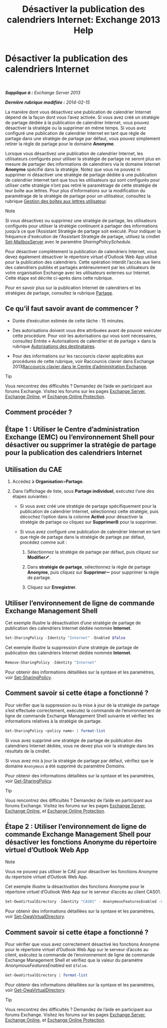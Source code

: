 ﻿---
title: 'Désactiver la publication des calendriers Internet: Exchange 2013 Help'
TOCTitle: Désactiver la publication des calendriers Internet
ms:assetid: f26dbf04-9dae-460f-a987-2ad3dfbc7b7e
ms:mtpsurl: https://technet.microsoft.com/fr-fr/library/JJ853047(v=EXCHG.150)
ms:contentKeyID: 50555518
ms.date: 05/23/2018
mtps_version: v=EXCHG.150
ms.translationtype: MT
---

# Désactiver la publication des calendriers Internet

 

_**Sapplique à :** Exchange Server 2013_

_**Dernière rubrique modifiée :** 2014-02-15_

La manière dont vous désactivez une publication de calendrier Internet dépend de la façon dont vous l’avez activée. Si vous avez créé un stratégie de partage dédiée à la publication de calendrier Internet, vous pouvez désactiver la stratégie ou la supprimer en même temps. Si vous avez configuré une publication de calendrier Internet en tant que règle de partage dans une stratégie de partage par défaut, vous pouvez simplement retirer la règle de partage pour le domaine **Anonyme**.

Lorsque vous désactivez une publication de calendrier Internet, les utilisateurs configurés pour utiliser la stratégie de partage ne seront plus en mesure de partager des informations de calendriers via le domaine Internet **Anonyme** spécifié dans la stratégie. Notez que vous ne pouvez ni supprimer ni désactiver une stratégie de partage dédiée à une publication de calendrier Internet tant que tous les utilisateurs qui sont configurés pour utiliser cette stratégie n’ont pas retiré le paramétrage de cette stratégie de leur boîte aux lettres. Pour plus d’informations sur la modification du paramétrage de la stratégie de partage pour un utilisateur, consultez la rubrique [Gestion des boîtes aux lettres utilisateur](https://docs.microsoft.com/fr-fr/exchange/recipients-in-exchange-online/manage-user-mailboxes/manage-user-mailboxes).

> [!NOTE]
> Si vous désactivez ou supprimez une stratégie de partage, les utilisateurs configurés pour utiliser la stratégie continuent à partager des informations jusqu’a ce que l’Assistant Stratégie de partage soit exécuté. Pour indiquer la fréquence d'exécution de l'Assistant Stratégie de partage, utilisez la cmdlet <a href="https://technet.microsoft.com/fr-fr/library/aa998651(v=exchg.150)">Set-MailboxServer</a> avec le paramètre <em>SharingPolicySchedule</em>.


Pour désactiver complètement la publication de calendriers Internet, vous devez également désactiver le répertoire virtuel d’Outlook Web App utilisé pour la publication des calendriers. Cette opération interdit l’accès aux liens des calendriers publiés et partagés antérieurement par les utilisateurs de votre organisation Exchange avec les utilisateurs externes sur Internet. Cette étape est décrite ci-après dans cette rubrique.

Pour en savoir plus sur la publication Internet de calendriers et les stratégies de partage, consultez la rubrique [Partage](sharing-exchange-2013-help.md).

## Ce qu’il faut savoir avant de commencer ?

  - Durée d’exécution estimée de cette tâche : 15 minutes.

  - Des autorisations doivent vous être attribuées avant de pouvoir exécuter cette procédure. Pour voir les autorisations qui vous sont nécessaires, consultez Entrée « Autorisations de calendrier et de partage » dans la rubrique [Autorisations des destinataires](recipients-permissions-exchange-2013-help.md).

  - Pour des informations sur les raccourcis clavier applicables aux procédures de cette rubrique, voir Raccourcis clavier dans Exchange 2013[Raccourcis clavier dans le Centre d’administration Exchange](keyboard-shortcuts-in-the-exchange-admin-center-exchange-online-protection-help.md).

> [!TIP]
> Vous rencontrez des difficultés ? Demandez de l’aide en participant aux forums Exchange. Visitez les forums sur les pages <a href="https://go.microsoft.com/fwlink/p/?linkid=60612">Exchange Server</a>, <a href="https://go.microsoft.com/fwlink/p/?linkid=267542">Exchange Online</a>, et <a href="https://go.microsoft.com/fwlink/p/?linkid=285351">Exchange Online Protection</a>.


## Comment procéder ?

## Étape 1 : Utiliser le Centre d’administration Exchange (EMC) ou l’environnement Shell pour désactiver ou supprimer la stratégie de partage pour la publication des calendriers Internet

## Utilisation du CAE

1.  Accédez à **Organisation**\>**Partage**.

2.  Dans l’affichage de liste, sous **Partage individuel**, exécutez l’une des étapes suivantes :
    
      - Si vous avez créé une stratégie de partage spécifiquement pour la publication de calendrier Internet, sélectionnez cette stratégie, puis décochez l’option dans la colonne **Activé** pour désactiver la stratégie de partage ou cliquez sur **Supprimer**![Icône Supprimer](images/Dd979797.14f639f6-61e8-4418-bbfb-0db14de9d2f5(EXCHG.150).gif "Icône Supprimer") pour la supprimer.
    
      - Si vous avez configuré une publication de calendrier Internet en tant que règle de partage dans la stratégie de partage par défaut, procédez comme suit :
        
        1.  Sélectionnez la stratégie de partage par défaut, puis cliquez sur **Modifier**![Icône Modifier](images/Bb124582.6f53ccb2-1f13-4c02-bea0-30690e6ea71d(EXCHG.150).gif "Icône Modifier").
        
        2.  Dans **stratégie de partage**, sélectionnez la règle de partage **Anonyme**, puis cliquez sur **Supprimer**![Icône Suppression](images/Dd362328.479b6ced-8d64-4277-a725-f17fea202b28(EXCHG.150).gif "Icône Suppression") pour supprimer la règle de partage.
        
        3.  Cliquez sur **Enregistrer**.

## Utiliser l’environnement de ligne de commande Exchange Management Shell

Cet exemple illustre la désactivation d’une stratégie de partage de publication des calendriers Internet dédiée nommée **Internet**.

```powershell
Set-SharingPolicy -Identity "Internet" -Enabled $false
```

Cet exemple illustre la suppression d’une stratégie de partage de publication des calendriers Internet dédiée nommée **Internet**.

```powershell
Remove-SharingPolicy -Identity "Internet"
```

Pour obtenir des informations détaillées sur la syntaxe et les paramètres, voir [Set-SharingPolicy](https://technet.microsoft.com/fr-fr/library/dd297931\(v=exchg.150\)).

## Comment savoir si cette étape a fonctionné ?

Pour vérifier que la suppression ou la mise à jour de la stratégie de partage s’est effectuée correctement, exécutez la commande de l’environnement de ligne de commande Exchange Management Shell suivante et vérifiez les informations relatives à la stratégie de partage.

```powershell
Get-SharingPolicy <policy name> | format-list
```

Si vous avez supprimé une stratégie de partage de publication des calendriers Internet dédiée, vous ne devez plus voir la stratégie dans les résultats de la cmdlet.

Si vous avez mis à jour la stratégie de partage par défaut, vérifiez que le domaine `Anonymous` a été supprimé du paramètre *Domains*.

Pour obtenir des informations détaillées sur la syntaxe et les paramètres, voir [Get-SharingPolicy](https://technet.microsoft.com/fr-fr/library/dd335081\(v=exchg.150\)).

> [!TIP]
> Vous rencontrez des difficultés ? Demandez de l’aide en participant aux forums Exchange. Visitez les forums sur les pages <a href="https://go.microsoft.com/fwlink/p/?linkid=60612">Exchange Server</a>, <a href="https://go.microsoft.com/fwlink/p/?linkid=267542">Exchange Online</a>, et <a href="https://go.microsoft.com/fwlink/p/?linkid=285351">Exchange Online Protection</a>.


## Étape 2 : Utiliser l’environnement de ligne de commande Exchange Management Shell pour désactiver les fonctions Anonyme du répertoire virtuel d’Outlook Web App

> [!NOTE]
> Vous ne pouvez pas utiliser le CAE pour désactiver les fonctions Anonyme du répertoire virtuel d’Outlook Web App.


Cet exemple illustre la désactivation des fonctions Anonyme pour le répertoire virtuel d’Outlook Web App sur le serveur d’accès au client CAS01.

```powershell
Set-OwaVirtualDirectory -Identity "CAS01" - AnonymousFeaturesEnabled -$false
```

Pour obtenir des informations détaillées sur la syntaxe et les paramètres, voir [Set-OwaVirtualDirectory](https://technet.microsoft.com/fr-fr/library/bb123515\(v=exchg.150\)).

## Comment savoir si cette étape a fonctionné ?

Pour vérifier que vous avez correctement désactivé les fonctions Anonyme pour le répertoire virtuel d’Outlook Web App sur le serveur d’accès au client, exécutez la commande de l’environnement de ligne de commande Exchange Management Shell et vérifiez que la valeur du paramètre *AnonymousFeaturesEnabled* est `$false`.

```powershell
Get-OwaVirtualDirectory | format-list
```

Pour obtenir des informations détaillées sur la syntaxe et les paramètres, voir [Get-OwaVirtualDirectory](https://technet.microsoft.com/fr-fr/library/aa998588\(v=exchg.150\)).

> [!TIP]
> Vous rencontrez des difficultés ? Demandez de l’aide en participant aux forums Exchange. Visitez les forums sur les pages <a href="https://go.microsoft.com/fwlink/p/?linkid=60612">Exchange Server</a>, <a href="https://go.microsoft.com/fwlink/p/?linkid=267542">Exchange Online</a>, et <a href="https://go.microsoft.com/fwlink/p/?linkid=285351">Exchange Online Protection</a>.

